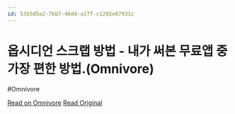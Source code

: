 ```yaml
---
id: 53b5d5a2-7bb7-46d4-a17f-c1292e07931c
---
```


# 옵시디언 스크랩 방법 - 내가 써본 무료앱 중 가장 편한 방법.(Omnivore)
#Omnivore

[Read on Omnivore](https://omnivore.app/me/omnivore-18e91ba4b31)
[Read Original](https://s-ji.tistory.com/20)

